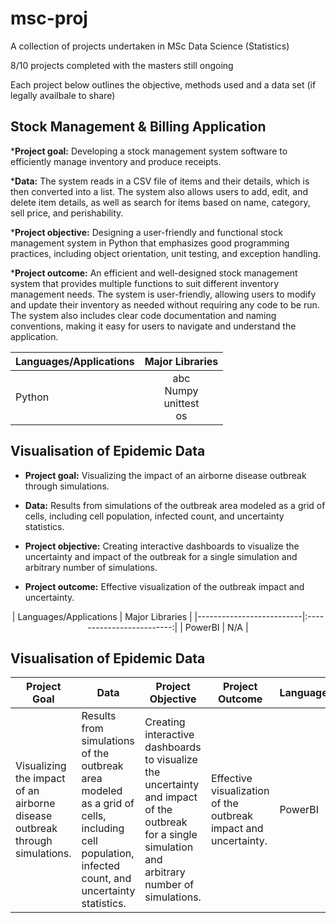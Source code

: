 # msc-proj
A collection of projects undertaken in MSc Data Science (Statistics)

8/10 projects completed with the masters still ongoing

Each project below outlines the objective, methods used and a data set (if legally availbale to share)

## Stock Management & Billing Application

<div align="left">

*__Project goal:__ Developing a stock management system software to efficiently manage inventory and produce receipts.

*__Data:__ The system reads in a CSV file of items and their details, which is then converted into a list. The system also allows users to add, edit, and delete item details, as well as search for items based on name, category, sell price, and perishability.

*__Project objective:__ Designing a user-friendly and functional stock management system in Python that emphasizes good programming practices, including object orientation, unit testing, and exception handling.

*__Project outcome:__ An efficient and well-designed stock management system that provides multiple functions to suit different inventory management needs. The system is user-friendly, allowing users to modify and update their inventory as needed without requiring any code to be run. The system also includes clear code documentation and naming conventions, making it easy for users to navigate and understand the application.
  
</div>

<div align="right">

| Languages/Applications   | Major Libraries|  
|:----------|:-------------:|
| Python   |  abc<br>Numpy<br>unittest<br>os|


</div>











## Visualisation of Epidemic Data

* __Project goal:__ Visualizing the impact of an airborne disease outbreak through simulations.

* __Data:__ Results from simulations of the outbreak area modeled as a grid of cells, including cell population, infected count, and uncertainty statistics.

* __Project objective:__ Creating interactive dashboards to visualize the uncertainty and impact of the outbreak for a single simulation and arbitrary number of simulations.

* __Project outcome:__ Effective visualization of the outbreak impact and uncertainty.


<center>
| Languages/Applications   |      Major Libraries      |  
|--------------------------|:-------------------------:|
| PowerBI                  |                       N/A |

</center>




## Visualisation of Epidemic Data

<center>

|Project Goal|Data|Project Objective| Project Outcome          | Languages/Applications   |      Major Libraries      |  
|------------|-----------------------|------------------|--------------------------|--------------------------|:-------------------------:|
|Visualizing the impact of an airborne disease outbreak through simulations.|Results from simulations of the outbreak area modeled as a grid of cells, including cell population, infected count, and uncertainty statistics.|Creating interactive dashboards to visualize the uncertainty and impact of the outbreak for a single simulation and arbitrary number of simulations.|    Effective visualization of the outbreak impact and uncertainty. | PowerBI | N/A |

</center>

